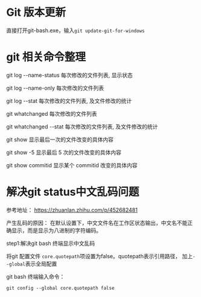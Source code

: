 # Git 版本更新

直接打开git-bash.exe，输入`git update-git-for-windows`

# git 相关命令整理

git log --name-status 每次修改的文件列表, 显示状态

git log --name-only 每次修改的文件列表

git log --stat 每次修改的文件列表, 及文件修改的统计

git whatchanged 每次修改的文件列表

git whatchanged --stat 每次修改的文件列表, 及文件修改的统计

git show 显示最后一次的文件改变的具体内容

git show -5 显示最后 5 次的文件改变的具体内容

git show commitid 显示某个 commitid 改变的具体内容

# 解决git status中文乱码问题

参考地址： https://zhuanlan.zhihu.com/p/452682481

产生乱码的原因： 在默认设置下，中文文件名在工作区状态输出，中文名不能正确显示，而是显示为八进制的字符编码。

step1:解决git bash 终端显示中文乱码

将git 配置文件 `core.quotepath`项设置为false。quotepath表示引用路径， 加上`--global`表示全局配置

git bash 终端输入命令：

```text
git config --global core.quotepath false
```

